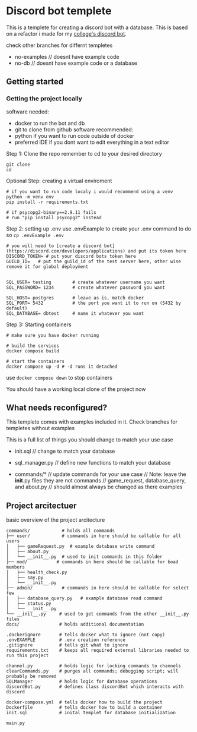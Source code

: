 # Discord bot templete
This is a templete for creating a discord bot with a database. This is based on a refactor i made for my [college's discord bot](https://github.com/GameMagma/NWMSU-Bot/pull/1). 

check other branches for differnt templetes
 - no-examples  // doesnt have example code
 - no-db        // doesnt have example code or a database

## Getting started
### Getting the project locally
software needed:
 - docker           to run the bot and db
 - git              to clone from github
software recommended:
 - python           if you want to run code outside of docker
 - preferred IDE    if you dont want to edit everything in a text editor

Step 1: Clone the repo
remember to cd to your desired directory 
```
git clone 
cd 
```

Optional Step: creating a virtual enviroment
```
# if you want to run code localy i would recommend using a venv
python -m venv env
pip install -r requirements.txt

# if psycopg2-binary==2.9.11 fails
# run "pip install psycopg2" instead
```

Step 2: setting up .env
use .envExample to create your .env
command to do so
```cp .envExample .env```

```
# you will need to [create a discord bot](https://discord.com/developers/applications) and put its token here
DISCORD_TOKEN= # put your discord bots token here
GUILD_ID=   # put the guild_id of the test server here, other wise remove it for global deployment


SQL_USER= testing        # create whatever username you want
SQL_PASSWORD= 1234       # create whatever password you want

SQL_HOST= postgres       # leave as is, match docker
SQL_PORT= 5432           # the port you want it to run on (5432 by default)
SQL_DATABASE= dbtest     # name it whatever you want          
```

Step 3: Starting containers
```
# make sure you have docker running

# build the services
docker compose build

# start the containers
docker compose up -d # -d runs it detached 
```
use ```docker compose down``` to stop containers

You should have a working local clone of the project now

## What needs reconfigured?
This templete comes with examples included in it. 
Check branches for templetes without examples

This is a full list of things you should change to match your use case
 - init.sql         // change to match your database

 - sql_manager.py   // define new functions to match your database

 - commands/*       // update commands for your use case 
                    // Note: leave the __init__.py files they are not commands
                    // game_request, database_query, and about.py
                    // should almost always be changed as there examples



## Project arcitectuer
basic overview of the project arcitecture
```
commands/            # holds all commands
├── user/            # commands in here should be callable for all users
│   ├── gameRequest.py  # example database write command
│   ├── about.py
│   └── __init__.py  # used to init commands in this folder
├── mod/           # commands in here should be callable for boad members
│   ├── health_check.py
│   ├── say.py
│   └── __init__.py 
├── admin/           # commands in here should be callable for select few
│   ├── database_query.py   # example database read command
│   ├── status.py
│   └── __init__.py 
└── __init__.py     # used to get commands from the other __init__.py files
docs/               # holds additional documentation

.dockerignore       # tells docker what to ignore (not copy)
.envEXAMPLE         # .env creation reference
.gitignore          # tells git what to ignore
requirements.txt    # keeps all required external libraries needed to run this project

channel.py          # holds logic for locking commands to channels
clearCommands.py    # purges all commands; debugging script; will probably be removed
SQLManager          # holds logic for database operations
discordBot.py       # defines class discordBot which interacts with discord

docker-compose.yml  # tells docker how to build the project
Dockerfile          # tells docker how to build a container
init.sql            # inital templet for database initialization

main.py
```
